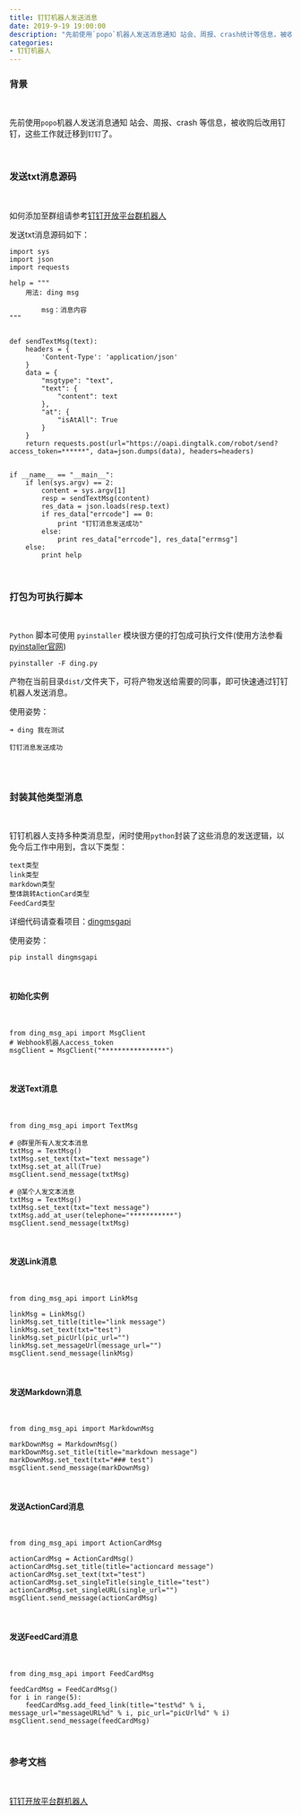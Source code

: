 ```yaml
---
title: 钉钉机器人发送消息
date: 2019-9-19 19:00:00
description: "先前使用`popo`机器人发送消息通知 站会、周报、crash统计等信息，被收购后改用钉钉，这些工作就迁移到`钉钉`了"
categories:
- 钉钉机器人
---
```


### 背景

<br>

先前使用`popo`机器人发送消息通知 站会、周报、crash 等信息，被收购后改用钉钉，这些工作就迁移到`钉钉`了。

<br>

### 发送txt消息源码

<br>

如何添加至群组请参考[钉钉开放平台群机器人](https://ding-doc.dingtalk.com/doc#/serverapi2/qf2nxq)

发送txt消息源码如下：

```
import sys
import json
import requests

help = """
    用法: ding msg
    
        msg：消息内容
"""


def sendTextMsg(text):
    headers = {
        'Content-Type': 'application/json'
    }
    data = {
        "msgtype": "text",
        "text": {
            "content": text
        },
        "at": {
            "isAtAll": True
        }
    }
    return requests.post(url="https://oapi.dingtalk.com/robot/send?access_token=******", data=json.dumps(data), headers=headers)


if __name__ == "__main__":
    if len(sys.argv) == 2:
        content = sys.argv[1]
        resp = sendTextMsg(content)
        res_data = json.loads(resp.text)
        if res_data["errcode"] == 0:
            print "钉钉消息发送成功"
        else:
            print res_data["errcode"], res_data["errmsg"]
    else:
        print help

```

<br>

### 打包为可执行脚本

<br>

`Python` 脚本可使用 `pyinstaller` 模块很方便的打包成可执行文件(使用方法参看[pyinstaller官网](http://www.pyinstaller.org/))

```
pyinstaller -F ding.py
```

产物在当前目录`dist/`文件夹下，可将产物发送给需要的同事，即可快速通过钉钉机器人发送消息。

使用姿势：

```
➜ ding 我在测试

钉钉消息发送成功


```

<br>

### 封装其他类型消息

<br>

钉钉机器人支持多种类消息型，闲时使用`python`封装了这些消息的发送逻辑，以免今后工作中用到，含以下类型：

    text类型
    link类型
    markdown类型
    整体跳转ActionCard类型
    FeedCard类型

详细代码请查看项目：[dingmsgapi](https://github.com/littlegrow/dingmsgapi)

使用姿势：

```
pip install dingmsgapi
```

<br>

#### 初始化实例

<br>

```
from ding_msg_api import MsgClient
# Webhook机器人access_token
msgClient = MsgClient("****************")
```

<br>

#### 发送Text消息

<br>

```
from ding_msg_api import TextMsg

# @群里所有人发文本消息
txtMsg = TextMsg()
txtMsg.set_text(txt="text message")
txtMsg.set_at_all(True)
msgClient.send_message(txtMsg)

# @某个人发文本消息
txtMsg = TextMsg()
txtMsg.set_text(txt="text message")
txtMsg.add_at_user(telephone="***********")
msgClient.send_message(txtMsg)
```


<br>

#### 发送Link消息

<br>

```
from ding_msg_api import LinkMsg

linkMsg = LinkMsg()
linkMsg.set_title(title="link message")
linkMsg.set_text(txt="test")
linkMsg.set_picUrl(pic_url="")
linkMsg.set_messageUrl(message_url="")
msgClient.send_message(linkMsg)
```


<br>

#### 发送Markdown消息

<br>

```
from ding_msg_api import MarkdownMsg

markDownMsg = MarkdownMsg()
markDownMsg.set_title(title="markdown message")
markDownMsg.set_text(txt="### test")
msgClient.send_message(markDownMsg)
```

<br>

#### 发送ActionCard消息

<br>

```
from ding_msg_api import ActionCardMsg

actionCardMsg = ActionCardMsg()
actionCardMsg.set_title(title="actioncard message")
actionCardMsg.set_text(txt="test")
actionCardMsg.set_singleTitle(single_title="test")
actionCardMsg.set_singleURL(single_url="")
msgClient.send_message(actionCardMsg)
```

<br>

#### 发送FeedCard消息

<br>

```
from ding_msg_api import FeedCardMsg

feedCardMsg = FeedCardMsg()
for i in range(5):
    feedCardMsg.add_feed_link(title="test%d" % i, message_url="messageURL%d" % i, pic_url="picUrl%d" % i)
msgClient.send_message(feedCardMsg)
```

<br>

### 参考文档

<br>

[钉钉开放平台群机器人](https://ding-doc.dingtalk.com/doc#/serverapi2/qf2nxq)

<br><br><br><br>